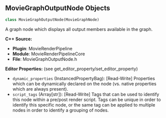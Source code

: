 ## MovieGraphOutputNode Objects

```python
class MovieGraphOutputNode(MovieGraphNode)
```

A graph node which displays all output members available in the graph.

**C++ Source:**

- **Plugin**: MovieRenderPipeline
- **Module**: MovieRenderPipelineCore
- **File**: MovieGraphOutputNode.h

**Editor Properties:** (see get_editor_property/set_editor_property)

- ``dynamic_properties`` (InstancedPropertyBag):  [Read-Write] Properties which can be dynamically declared on the node (vs. native properties which are always present).
- ``script_tags`` (Array[str]):  [Read-Write] Tags that can be used to identify this node within a pre/post render script. Tags can be unique in order to identify this specific node,
  or the same tag can be applied to multiple nodes in order to identify a grouping of nodes.

<a id="unreal.MovieGraphPin"></a>